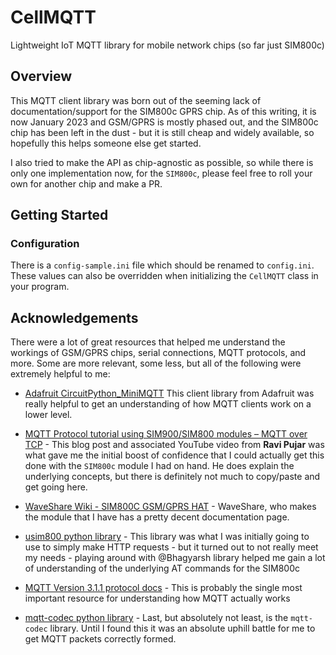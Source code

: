 # CellMQTT

Lightweight IoT MQTT library for mobile network chips (so far just SIM800c)

## Overview

This MQTT client library was born out of the seeming lack of documentation/support for the SIM800c GPRS chip. As of this writing, it is now January 2023 and GSM/GPRS is mostly phased out, and the SIM800c chip has been left in the dust - but it is still cheap and widely available, so hopefully this helps someone else get started.

I also tried to make the API as chip-agnostic as possible, so while there is only one implementation now, for the `SIM800c`, please feel free to roll your own for another chip and make a PR.

## Getting Started

### Configuration

There is a `config-sample.ini` file which should be renamed to `config.ini`. These values can also be overridden when initializing the `CellMQTT` class in your program.

## Acknowledgements

There were a lot of great resources that helped me understand the workings of GSM/GPRS chips, serial connections, MQTT protocols, and more. Some are more relevant, some less, but all of the following were extremely helpful to me:

* [Adafruit CircuitPython_MiniMQTT](https://github.com/adafruit/Adafruit_CircuitPython_MiniMQTT/)
  This client library from Adafruit was really helpful to get an understanding of how MQTT clients work on a lower level.

* [MQTT Protocol tutorial using SIM900/SIM800 modules – MQTT over TCP](https://www.raviyp.com/mqtt-protocol-tutorial-using-sim900-sim800-modules-mqtt-over-tcp/) - This blog post and associated YouTube video from **Ravi Pujar** was what gave me the initial boost of confidence that I could actually get this done with the `SIM800c` module I had on hand. He does explain the underlying concepts, but there is definitely not much to copy/paste and get going here.

* [WaveShare Wiki - SIM800C GSM/GPRS HAT](https://www.waveshare.com/wiki/SIM800C_GSM/GPRS_HAT) - WaveShare, who makes the module that I have has a pretty decent documentation page.

* [usim800 python library](https://github.com/Bhagyarsh/usim800/tree/master/usim800) - This library was what I was initially going to use to simply make HTTP requests - but it turned out to not really meet my needs - playing around with @Bhagyarsh library helped me gain a lot of understanding of the underlying AT commands for the SIM800c

* [MQTT Version 3.1.1 protocol docs](http://docs.oasis-open.org/mqtt/mqtt/v3.1.1/os/mqtt-v3.1.1-os.html) - This is probably the single most important resource for understanding how MQTT actually works

* [mqtt-codec python library](https://github.com/kcallin/mqtt-codec) - Last, but absolutely not least, is the `mqtt-codec` library. Until I found this it was an absolute uphill battle for me to get MQTT packets correctly formed.